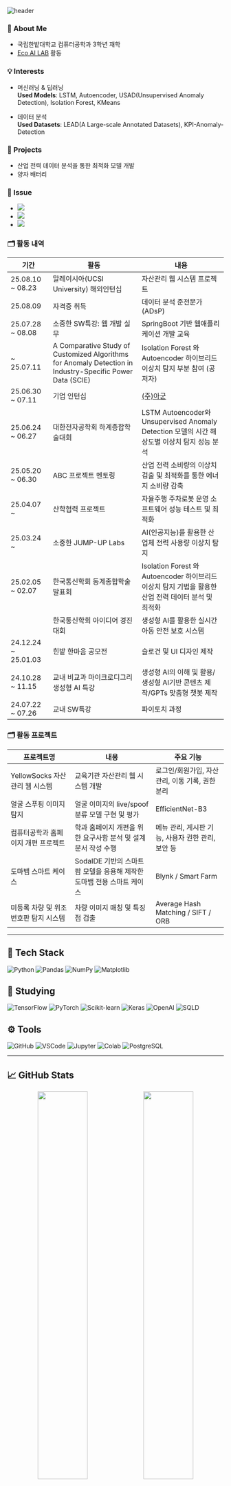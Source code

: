![header](https://capsule-render.vercel.app/api?type=waving&color=auto&height=300&section=header&text=print("Hello!%F0%9F%98%84")&fontSize=70&fontColor=ffffff&fontAlignY=40&desc=This%20is%20Junseong%20playground.&descSize=28&descAlign=50&descAlignY=65)



### 🏫 About Me
- 국립한밭대학교 컴퓨터공학과 3학년 재학
- [Eco AI LAB](https://sites.google.com/view/ecoai) 활동


### 💡 Interests
- 머신러닝 & 딥러닝  
   **Used Models**: LSTM, Autoencoder, USAD(Unsupervised Anomaly Detection), Isolation Forest, KMeans

- 데이터 분석  
   **Used Datasets**: LEAD(A Large-scale Annotated Datasets), KPI-Anomaly-Detection 

### 🚀 Projects
- 산업 전력 데이터 분석을 통한 최적화 모델 개발
- 양자 배터리

### 🧩 Issue
- <a href="https://www.localtoday.co.kr/news/articleView.html?idxno=328094">
    <img src="https://img.shields.io/badge/EcoAI_보도-191970?style=flat-square&logo=readme&logoColor=white"/>
  </a>
- <a href="https://www.issuemaker.kr/news/articleView.html?idxno=50680">
    <img src="https://img.shields.io/badge/이슈메이커_보도-191970?style=flat-square&logo=readme&logoColor=white"/>
  </a>
- <a href="https://www.sisamagazine.co.kr/news/articleView.html?idxno=511028">
    <img src="https://img.shields.io/badge/시사매거진_보도-191970?style=flat-square&logo=readme&logoColor=white"/>
  </a>

  

### 🗂️ 활동 내역

| 기간       | 활동       | 내용                                  |
|------------|------------|----------------------------------------|
| 25.08.10 ~ 08.23 | 말레이시아(UCSI University) 해외인턴십 | 자산관리 웹 시스템 프로젝트 |
| 25.08.09 | 자격증 취득 | 데이터 분석 준전문가(ADsP) |
| 25.07.28 ~ 08.08 | 소중한 SW특강: 웹 개발 실무 | SpringBoot 기반 웹애플리케이션 개발 교육 |
| ~ 25.07.11 | A Comparative Study of Customized Algorithms for Anomaly Detection in Industry-Specific Power Data (SCIE) | Isolation Forest 와 Autoencoder 하이브리드 이상치 탐지 부분 참여 (공저자) |
| 25.06.30 ~ 07.11| 기업 인턴십 |[(주)아군](https://argoon.net) |
| 25.06.24 ~ 06.27 | 대한전자공학회 하계종합학술대회 | LSTM Autoencoder와 Unsupervised Anomaly Detection 모델의 시간 해상도별 이상치 탐지 성능 분석  |
| 25.05.20 ~ 06.30| ABC 프로젝트 멘토링 | 산업 전력 소비량의 이상치 검출 및 최적화를 통한 에너지 소비량 감축 |
| 25.04.07 ~ | 산학협력 프로젝트 | 자율주행 주차로봇 운영 소프트웨어 성능 테스트 및 최적화 |
| 25.03.24 ~  | 소중한 JUMP-UP Labs | AI(인공지능)를 활용한 산업체 전력 사용량 이상치 탐지 |
| 25.02.05 ~ 02.07 | 한국통신학회 동계종합학술발표회  | Isolation Forest 와 Autoencoder 하이브리드 이상치 탐지 기법을 활용한 산업 전력 데이터 분석 및 최적화 |
|  | 한국통신학회 아이디어 경진대회  | 생성형 AI를 활용한 실시간 아동 안전 보호 시스템 |
| 24.12.24 ~ 25.01.03 | 힌밭 한마음 공모전 | 슬로건 및 UI 디자인 제작 |
| 24.10.28 ~ 11.15 | 교내 비교과 마이크로디그리 생성형 AI 특강 | 생성형 AI의 이해 및 활용/생성형 AI기반 콘텐츠 제작/GPTs 맞춤형 챗봇 제작 |
| 24.07.22 ~ 07.26 | 교내 SW특강 | 파이토치 과정 | - |







### 🗂️ 활동 프로젝트

| 프로젝트명       | 내용                                          | 주요 기능 |
|------------|------------|------------------------------------------------------------------|
| YellowSocks 자산관리 웹 시스템 | 교육기관 자산관리 웹 시스템 개발 | 로그인/회원가입, 자산 관리, 이동 기록, 권한 분리 |
| 얼굴 스푸핑 이미지 탐지 | 얼굴 이미지의 live/spoof 분류 모델 구현 및 평가 | EfficientNet-B3 |
| 컴퓨터공학과 홈페이지 개편 프로젝트 | 학과 홈페이지 개편을 위한 요구사항 분석 및 설계 문서 작성 수행 | 메뉴 관리, 게시판 기능, 사용자 권한 관리, 보안 등 |
| 도마뱀 스마트 케이스 | SodaIDE 기반의 스마트팜 모델을 응용해 제작한 도마뱀 전용 스마트 케이스 | Blynk / Smart Farm |
| 미등록 차량 및 위조 번호판 탐지 시스템 | 차량 이미지 매칭 및 특징점 검출 | Average Hash Matching / SIFT / ORB |

---
## 🔧 Tech Stack

![Python](https://img.shields.io/badge/Python-3776AB?style=for-the-badge&logo=python&logoColor=white)
![Pandas](https://img.shields.io/badge/Pandas-150458?style=for-the-badge&logo=pandas&logoColor=white)
![NumPy](https://img.shields.io/badge/Numpy-013243?style=for-the-badge&logo=numpy&logoColor=white)
![Matplotlib](https://img.shields.io/badge/Matplotlib-11557C?style=for-the-badge&logo=matplotlib&logoColor=white)


## 📝 Studying

![TensorFlow](https://img.shields.io/badge/TensorFlow-FF6F00?style=for-the-badge&logo=tensorflow&logoColor=white)
![PyTorch](https://img.shields.io/badge/PyTorch-EE4C2C?style=for-the-badge&logo=pytorch&logoColor=white)
![Scikit-learn](https://img.shields.io/badge/Scikit--learn-F7931E?style=for-the-badge&logo=scikit-learn&logoColor=white)
![Keras](https://img.shields.io/badge/Keras-D00000?style=for-the-badge&logo=keras&logoColor=white)
![OpenAI](https://img.shields.io/badge/OpenAI-412991?style=for-the-badge&logo=openai&logoColor=white)
![SQLD](https://img.shields.io/badge/SQLD-4479A1?style=for-the-badge&logo=mysql&logoColor=white)


## ⚙️ Tools

![GitHub](https://img.shields.io/badge/GitHub-181717?style=for-the-badge&logo=github&logoColor=white)
![VSCode](https://img.shields.io/badge/VSCode-007ACC?style=for-the-badge&logo=visualstudiocode&logoColor=white)
![Jupyter](https://img.shields.io/badge/Jupyter-F37626?style=for-the-badge&logo=jupyter&logoColor=white)
![Colab](https://img.shields.io/badge/Colab-F9AB00?style=for-the-badge&logo=googlecolab&logoColor=white)
![PostgreSQL](https://img.shields.io/badge/PostgreSQL-336791?style=for-the-badge&logo=postgresql&logoColor=white)

---

## 📈 GitHub Stats
<p align="center">
  <img src="https://github-readme-stats.vercel.app/api?username=junseong00&show_icons=true&theme=github_light" width="48%" />
  <img src="https://github-readme-stats.vercel.app/api/top-langs/?username=junseong00&layout=compact&theme=github_light" width="48%" />
</p>

<!--
<p align="center">
  <a href="https://hits.sh/github.com/junseong00/">
    <img alt="Hits" src="https://hits.sh/github.com/junseong00.svg?style=for-the-badge&label=HITS&color=5bc26a&labelColor=555555"/>
  </a>
</p>
-->

<h3 align="center">🌈 Follow Me 🌈</h3>
<p align="center">
  </a>&nbsp
  <a href="mailto:js03093351@gmail.com">
    <img src="https://img.shields.io/badge/Gmail-D14836?style=flat-square&logo=Gmail&logoColor=white"/>
  </a>&nbsp
  <a href="https://github.com/junseong00/">
    <img src="https://img.shields.io/badge/GitHub-181717?style=flat-square&logo=github&logoColor=white"/>
  <a href="https://sites.google.com/view/ecoai">
  <img src="https://img.shields.io/badge/EcoAI_LAB-1E90FF?style=flat-square&logo=google&logoColor=white"/>
</a>
    
</p>

<!--
**junseong00/junseong00** is a ✨ _special_ ✨ repository because its `README.md` (this file) appears on your GitHub profile.

Here are some ideas to get you started:

- 🔭 I’m currently working on ...
- 🌱 I’m currently learning ...
- 👯 I’m looking to collaborate on ...
- 🤔 I’m looking for help with ...
- 💬 Ask me about ...
- 📫 How to reach me: ...
- 😄 Pronouns: ...
- ⚡ Fun fact: ...

<img src="https://capsule-render.vercel.app/api?type=waving&color=gradient&height=300&section=header&text=Junseong%20World&fontSize=70" />
![slice](https://capsule-render.vercel.app/api?type=slice&color=auto&height=200&text=Hi%20there👋&fontAlign=70&rotate=13&fontAlignY=25&desc=junseong's%20GitHub&descAlign=70.&descAlignY=44)



<img src="https://capsule-render.vercel.app/api?type=waving&color=gradient&height=300&section=header&text=Junseong%20World&fontSize=70" />

-->

